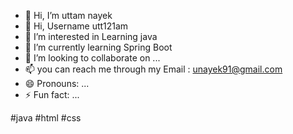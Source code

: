 - 👋 Hi, I’m uttam nayek 
- 👋 Hi, Username utt121am
- 👀 I’m interested in Learning java
- 🌱 I’m currently learning Spring Boot
- 💞️ I’m looking to collaborate on ...
- 📫 you can reach me through my Email : unayek91@gmail.com
- 😄 Pronouns: ...
- ⚡ Fun fact: ...

<!---
uttamnayek/uttamnayek is a ✨ special ✨ repository because its `README.md` (this file) appears on your GitHub profile.
You can click the Preview link to take a look at your changes.
--->
#java
#html
#css
